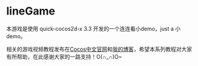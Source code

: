 # lineGame
本游戏是使用 quick-cocos2d-x 3.3 开发的一个连连看小demo，just a 小 demo。

相关的游戏视频教程发布在[Cocos中文官网](http://cn.cocos2d-x.org/)和[我的博客](http://shannn.com/)，希望本系列教程对大家有所帮助，在此感谢大家的一路支持！O(∩_∩)O~